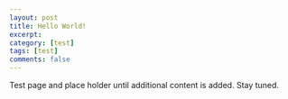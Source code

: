 ```yaml
---
layout: post
title: Hello World!
excerpt:
category: [test]
tags: [test]
comments: false
---
```


Test page and place holder until additional content is added.  Stay tuned.
